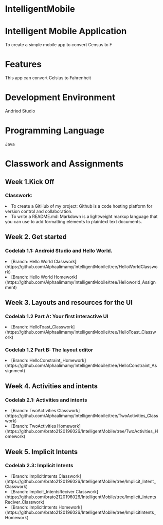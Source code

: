 # IntelligentMobile
# Intelligent Mobile Application
To create a simple mobile app to convert Census to F
# Features
This app can convert Celsius to Fahrenheit
# Development Environment
Andriod Studio
# Programming Language
Java

# Classwork and Assignments

## Week 1.Kick Off
### Classwork:
<li>To create a GitHub of my project: Github is a code hosting platform for version control and collaboration.
<li>To write a README.md: Markdown is a lightweight markup language that you can use to add formatting elements to plaintext text documents.

## Week 2. Get started
### Codelab 1.1: Android Studio and Hello World.<br>
<li>  [Branch: Hello World Classwork](https://github.com/Alphaalimamy/IntelligentMobile/tree/HelloWorldClasswork)

<li>  [Branch: Hello World Homework](https://github.com/Alphaalimamy/IntelligentMobile/tree/Helloworld_Assignment)

## Week 3. Layouts and resources for the UI
### Codelab 1.2 Part A: Your first interactive UI
<li>  [Branch: HelloToast_Classwork](https://github.com/Alphaalimamy/IntelligentMobile/tree/HelloToast_Classwork)
  
### Codelab 1.2 Part B: The layout editor
<li> [Branch: HelloConstraint_Homework](https://github.com/Alphaalimamy/IntelligentMobile/tree/HelloConstraint_Assignment)

## Week 4. Activities and intents
### Codelab 2.1: Activities and intents
<li>  [Branch: TwoActivities Classwork](https://github.com/Alphaalimamy/IntelligentMobile/tree/TwoActivities_Classwork)

<li>  [Branch: TwoActivities Homework](https://github.com/brato2120196026/IntelligentMobile/tree/TwoActivities_Homework)

## Week 5. Implicit Intents
### Codelab 2.3: Implicit Intents

<li> [Branch: ImplicitIntents Classwork](https://github.com/brato2120196026/IntelligentMobile/tree/Implicit_Intent_Classwork)

<li> [Branch: Implicit_IntentsReciver Classwork](https://github.com/brato2120196026/IntelligentMobile/tree/Implicit_IntentsReciver_Classwork)

<li> [Branch: ImplicitIntents Homework](https://github.com/brato2120196026/IntelligentMobile/tree/ImplicitIntents_Homework)
